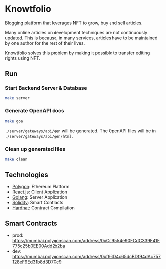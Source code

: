 # Knowtfolio
Blogging platform that leverages NFT to grow, buy and sell articles.

Many online articles on development techniques are not continuously updated.
This is because, in many services, articles have to be maintained by one author for the rest of their lives.

Knowtfolio solves this problem by making it possible to transfer editing rights using NFT.

## Run

### Start Backend Server & Database
```bash
make server
```

### Generate OpenAPI docs
```bash
make goa
```
`./server/gateways/api/gen` will be generated.
The OpenAPI files will be in `./server/gateways/api/gen/html`.

### Clean up generated files
```bash
make clean
```

## Technologies
* [Polygon](https://polygon.technology): Ethereum Platform
* [React.js](https://reactjs.org): Client Application
* [Golang](https://go.dev): Server Application
* [Solidity](https://solidity-jp.readthedocs.io): Smart Contracts
* [Hardhat](https://hardhat.org): Contract Compilation

## Smart Contracts
* prod: https://mumbai.polygonscan.com/address/0xCd9554e90FCdC339F41F775c25b0EE00Add2b2ba
* dev: https://mumbai.polygonscan.com/address/0xf96D4c65dcBDf94dAc757128eF9Ed31b8d3D7Cc9
